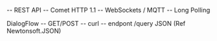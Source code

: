 -- REST API
-- Comet HTTP 1.1
-- WebSockets / MQTT
-- Long Polling

DialogFlow
-- GET/POST 
-- curl
-- endpont /query JSON (Ref Newtonsoft.JSON)

